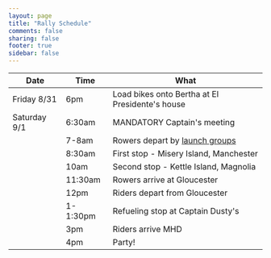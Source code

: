```yaml
---
layout: page
title: "Rally Schedule"
comments: false
sharing: false
footer: true
sidebar: false
---
```


Date		|Time		| What
------------|-----------|-----
Friday 8/31 |6pm 		| Load bikes onto Bertha at El Presidente's house 
Saturday 9/1|6:30am		| MANDATORY Captain's meeting
			|7-8am		| Rowers depart by [launch groups](/launch-groups)
			|8:30am		| First stop - Misery Island, Manchester
			|10am		| Second stop - Kettle Island, Magnolia
			|11:30am	| Rowers arrive at Gloucester
			|12pm		| Riders depart from Gloucester
			|1-1:30pm	| Refueling stop at Captain Dusty's
			|3pm		| Riders arrive MHD
			|4pm		| Party!

